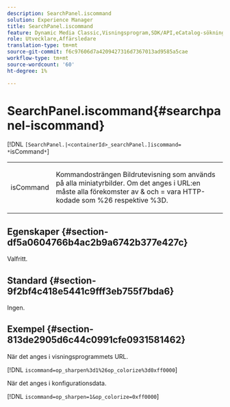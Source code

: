 ```yaml
---
description: SearchPanel.iscommand
solution: Experience Manager
title: SearchPanel.iscommand
feature: Dynamic Media Classic,Visningsprogram,SDK/API,eCatalog-sökning
role: Utvecklare,Affärsledare
translation-type: tm+mt
source-git-commit: f6c97606d7a4209427316d7367013ad9585a5cae
workflow-type: tm+mt
source-wordcount: '60'
ht-degree: 1%

---
```



# SearchPanel.iscommand{#searchpanel-iscommand}

[!DNL `[SearchPanel.|<containerId>_searchPanel.]iscommand= *`isCommand`*`]

<table id="table_9E7BB12BF371419F88DD4D24EF04632C"> 
 <tbody> 
  <tr> 
   <td colname="col1"> <p> <span class="codeph"><span class="varname"> isCommand</span></span> </p> </td> 
   <td colname="col2"> <p> Kommandosträngen Bildrutevisning som används på alla miniatyrbilder. Om det anges i URL:en måste alla förekomster av <span class="codeph"> &amp;</span> och <span class="codeph"> =</span> vara HTTP-kodade som <span class="codeph"> %26</span> respektive <span class="codeph"> %3D</span>. </p> </td> 
  </tr> 
 </tbody> 
</table>

## Egenskaper {#section-df5a0604766b4ac2b9a6742b377e427c}

Valfritt.

## Standard {#section-9f2bf4c418e5441c9fff3eb755f7bda6}

Ingen.

## Exempel {#section-813de2905d6c44c0991cfe0931581462}

När det anges i visningsprogrammets URL.

[!DNL `iscommand=op_sharpen%3d1%26op_colorize%3d0xff0000`]

När det anges i konfigurationsdata.

[!DNL `iscommand=op_sharpen=1&op_colorize=0xff0000`]
